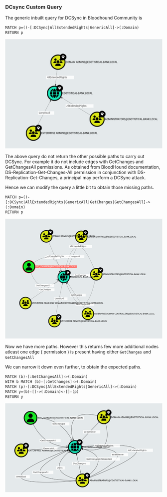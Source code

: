 ### DCsync Custom Query

The generic inbuilt query for DCSync in Bloodhound Community is

```cypher
MATCH p=()-[:DCSync|AllExtendedRights|GenericAll]->(:Domain)
RETURN p
```
<img src="query1.png">

The above query do not return the other possible paths to carry out DCSync. For example it do not include edges with GetChanges and GetChangesAll permissions.
As obtained from BloodHound documentation, DS-Replication-Get-Changes-All permission in conjunction with DS-Replication-Get-Changes, a principal may perform a DCSync attack.

Hence we can modify the query a little bit to obtain those missing paths.

```cypher
MATCH p=()-[:DCSync|AllExtendedRights|GenericAll|GetChanges|GetChangesAll]->(:Domain)
RETURN p
```
<img src="query2.png">

Now we have more paths. However this returns few more additional nodes atleast one edge ( permission ) is present having either ```GetChanges``` and ```GetChangesAll```

We can narrow it down even further, to obtain the expected paths.

```cypher
MATCH (b)-[:GetChangesAll]->(:Domain)
WITH b MATCH (b)-[:GetChanges]->(:Domain)
MATCH (p)-[:DCSync|AllExtendedRights|GenericAll]->(:Domain)
MATCH y=(b)-[]->(:Domain)<-[]-(p)
RETURN y
```
<img src="finalquery.png">
